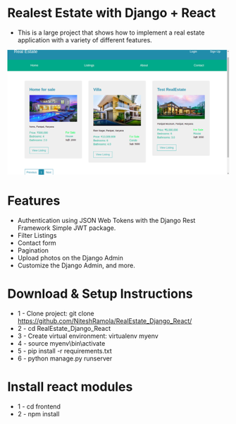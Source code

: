 # Realest Estate with Django + React

* This is a large project that shows how to implement a real estate application with a variety of different features.

![DEMO](./ProjectsScreenshots/ListingsPage.png)

# Features

* Authentication using JSON Web Tokens with the Django Rest Framework Simple JWT package.
* Filter Listings
* Contact form
* Pagination
* Upload photos on the Django Admin
* Customize the Django Admin, and more.

# Download & Setup Instructions

* 1 - Clone project: git clone https://github.com/NiteshRamola/RealEstate_Django_React/
* 2 - cd RealEstate_Django_React
* 3 - Create virtual environment: virtualenv myenv
* 4 - source myenv\bin\activate
* 5 - pip install -r requirements.txt
* 6 - python manage.py runserver

# Install react modules
* 1 - cd frontend
* 2 - npm install
